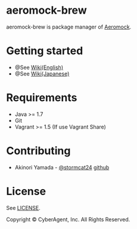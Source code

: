aeromock-brew
===

aeromock-brew is package manager of [Aeromock](https://github.com/CyberAgent/aeromock).

Getting started
===
* @See [Wiki(English)](https://github.com/CyberAgent/aeromock/wiki/02.02.Setup)
* @See [Wiki(Japanese)](https://github.com/CyberAgent/aeromock/wiki/02.02.%E3%82%BB%E3%83%83%E3%83%88%E3%82%A2%E3%83%83%E3%83%97)

Requirements
===
* Java >= 1.7
* Git
* Vagrant >= 1.5 (If use Vagrant Share)

Contributing
===
* Akinori Yamada - [@stormcat24](https://twitter.com/stormcat24) [github](https://github.com/stormcat24)

License
===
See [LICENSE](LICENSE).

Copyright © CyberAgent, Inc. All Rights Reserved.
